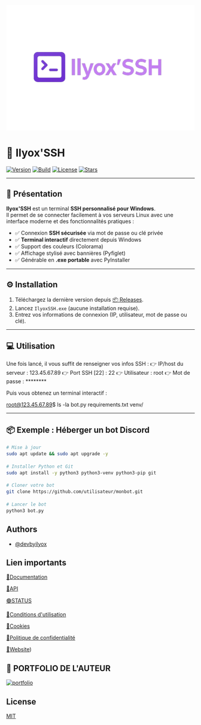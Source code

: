 ![Logo](logo.png)

# 🚀 Ilyox'SSH 
                                                      
                                                      
[![Version](https://img.shields.io/badge/version-1.0-blueviolet?style=for-the-badge)]()
[![Build](https://img.shields.io/badge/build-passing-brightgreen?style=for-the-badge)]()
[![License](https://img.shields.io/badge/license-MIT-orange?style=for-the-badge)]()
[![Stars](https://img.shields.io/github/stars/tonpseudo/IlyoxSSH?style=for-the-badge&color=yellow)]()

---

## 📖 Présentation

**Ilyox'SSH** est un terminal **SSH personnalisé pour Windows**.  
Il permet de se connecter facilement à vos serveurs Linux avec une interface moderne et des fonctionnalités pratiques :

- ✅ Connexion **SSH sécurisée** via mot de passe ou clé privée  
- ✅ **Terminal interactif** directement depuis Windows  
- ✅ Support des couleurs (Colorama)  
- ✅ Affichage stylisé avec bannières (Pyfiglet)  
- ✅ Générable en **.exe portable** avec PyInstaller  

---

## ⚙️ Installation

1. Téléchargez la dernière version depuis [📦 Releases](https://github.com/tonpseudo/IlyoxSSH/releases).  
2. Lancez `IlyoxSSH.exe` (aucune installation requise).  
3. Entrez vos informations de connexion (IP, utilisateur, mot de passe ou clé).  

---

## 💻 Utilisation

Une fois lancé, il vous suffit de renseigner vos infos SSH :
👉 IP/host du serveur : 123.45.67.89
👉 Port SSH [22] : 22
👉 Utilisateur : root
👉 Mot de passe : ********

Puis vous obtenez un terminal interactif :

root@123.45.67.89$ ls -la
bot.py
requirements.txt
venv/

---

## 📦 Exemple : Héberger un bot Discord

```bash
# Mise à jour
sudo apt update && sudo apt upgrade -y

# Installer Python et Git
sudo apt install -y python3 python3-venv python3-pip git

# Cloner votre bot
git clone https://github.com/utilisateur/monbot.git

# Lancer le bot
python3 bot.py
```
## Authors

- [@devbyilyox](https://www.github.com/devbyilyox)


## Lien importants 

[📜Documentation](docs.html)

[📌API](https://ilyoxssh.ilyox.fr/api.html)

[🟢STATUS](https://ilyoxssh.ilyox.fr/status.html)

[📏Conditions d'utilisation](https://ilyoxssh.ilyox.fr/terms.html)

[🍪Cookies](https://ilyoxssh.ilyox.fr/cookies.html)

[🔑Politique de confidentialité](https://ilyoxssh.ilyox.fr/privacy.html)

[📣Website](https://ilyoxssh.ilyox.fr/))
## 🔗 PORTFOLIO DE L'AUTEUR 
[![portfolio](https://img.shields.io/badge/my_portfolio-000?style=for-the-badge&logo=ko-fi&logoColor=white)](https://ilyox.fr)

## License

[MIT](https://choosealicense.com/licenses/mit/)
